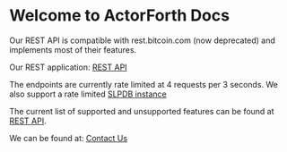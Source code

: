 # Welcome to ActorForth Docs

Our REST API is compatible with rest.bitcoin.com (now deprecated) and implements most of their features.

Our REST application:
[REST API](http://rest.bch.actorforth.org)

The endpoints are currently rate limited at 4 requests per 3 seconds.
We also support a rate limited [SLPDB instance](http://slpdb.bch.actorforth.org)

The current list of supported and unsupported features can be found at [REST API](http://docs.bch.actorforth.org/REST-API/).

We can be found at:
[Contact Us](http://www.actorforth.org)